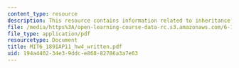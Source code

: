 ```yaml
---
content_type: resource
description: This resource contains information related to inheritance.
file: /media/https%3A/open-learning-course-data-rc.s3.amazonaws.com/6-189-a-gentle-introduction-to-programming-using-python-january-iap-2011/194a440234e39ddce86882786a3a7e63_MIT6_189IAP11_hw4_written.pdf
file_type: application/pdf
resourcetype: Document
title: MIT6_189IAP11_hw4_written.pdf
uid: 194a4402-34e3-9ddc-e868-82786a3a7e63
---
```

